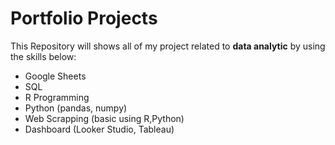 # Portfolio Projects 
This Repository will shows all of my project related to **data analytic** by using the skills below: 
- Google Sheets
- SQL
- R Programming
- Python (pandas, numpy)
- Web Scrapping (basic using R,Python)
- Dashboard (Looker Studio, Tableau)
